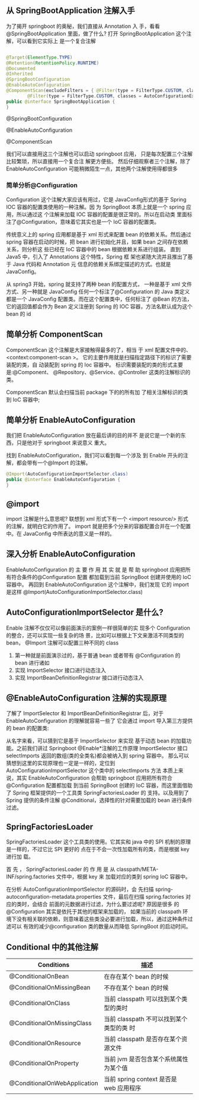 ## 从 SpringBootApplication 注解入手

为了揭开 springboot 的奥秘，我们直接从 Annotation 入 手，看看@SpringBootApplication 里面，做了什么? 打开 SpringBootApplication 这个注解，可以看到它实际上 是一个复合注解

```java

@Target(ElementType.TYPE)
@Retention(RetentionPolicy.RUNTIME)
@Documented
@Inherited
@SpringBootConfiguration
@EnableAutoConfiguration
@ComponentScan(excludeFilters = { @Filter(type = FilterType.CUSTOM, classes = TypeExcludeFilter.class),
		@Filter(type = FilterType.CUSTOM, classes = AutoConfigurationExcludeFilter.class) })
public @interface SpringBootApplication {
}

```

@SpringBootConfiguration

@EnableAutoConfiguration

@ComponentScan

我们可以直接用这三个注解也可以启动 springboot 应用， 只是每次配置三个注解比较繁琐，所以直接用一个复合注 解更方便些。
然后仔细观察者三个注解，除了 EnableAutoConfiguration 可能稍微陌生一点，其他两个注解使用得都很多


### 简单分析@Configuration

Configuration 这个注解大家应该有用过，它是 JavaConfig形式的基于 Spring IOC 容器的配置类使用的一种注解。因 为 SpringBoot 本质上就是一个 spring 应用，所以通过这 个注解来加载 IOC 容器的配置是很正常的。所以在启动类 里面标注了@Configuration，意味着它其实也是一个 IoC 容器的配置类。

传统意义上的 spring 应用都是基于 xml 形式来配置 bean 的依赖关系。然后通过 spring 容器在启动的时候，把 bean 进行初始化并且，如果 bean 之间存在依赖关系，则分析这 些已经在 IoC 容器中的 bean 根据依赖关系进行组装。 直到 Java5 中，引入了 Annotations 这个特性，Spring 框 架也紧随大流并且推出了基于 Java 代码和 Annotation 元 信息的依赖关系绑定描述的方式。也就是 JavaConfig。

从 spring3 开始，spring 就支持了两种 bean 的配置方式， 一种是基于 xml 文件方式、另一种就是 JavaConfig 任何一个标注了@Configuration 的 Java 类定义都是一个 JavaConfig 配置类。而在这个配置类中，任何标注了 @Bean 的方法，它的返回值都会作为 Bean 定义注册到 Spring 的 IOC 容器，方法名默认成为这个 bean 的 id


## 简单分析 ComponentScan

ComponentScan 这个注解是大家接触得最多的了，相当 于 xml 配置文件中的、&lt;context:component-scan &gt;。 它的主要作用就是扫描指定路径下的标识了需要装配的类，自 动装配到 spring 的 Ioc 容器中。 标识需要装配的类的形式主要是:@Component、 @Repository、@Service、@Controller 这类的注解标识的 类。

ComponentScan 默认会扫描当前 package 下的的所有加 了相关注解标识的类到 IoC 容器中;

## 简单分析 EnableAutoConfiguration

我们把 EnableAutoConfiguration 放在最后讲的目的并不 是说它是一个新的东西，只是他对于 springboot 来说意义 重大。

找到 EnableAutoConfiguration，我们可以看到每一个涉及 到 Enable 开头的注解，都会带有一个@Import 的注解。

```java
@Import(AutoConfigurationImportSelector.class)
public @interface EnableAutoConfiguration {
}

```

## @import

import 注解是什么意思呢? 联想到 xml 形式下有一个 &lt;import resource/&gt; 形式的注解，就明白它的作用了。 import 就是把多个分来的容器配置合并在一个配置中。在 JavaConfig 中所表达的意义是一样的。

## 深入分析 EnableAutoConfiguration


EnableAutoConfiguration 的 主 要 作 用 其 实 就 是 帮 助 springboot 应用把所有符合条件的@Configuration 配置 都加载到当前 SpringBoot 创建并使用的 IoC 容器中。 再回到 EnableAutoConfiguration 这个注解中，我们发现 它的 import 是这样
@Import(AutoConfigurationImportSelector.class)

## AutoConfigurationImportSelector 是什么?

Enable 注解不仅仅可以像前面演示的案例一样很简单的实 现多个 Configuration 的整合，还可以实现一些复杂的场 景，比如可以根据上下文来激活不同类型的 bean， @Import 注解可以配置三种不同的 class
1. 第一种就是前面演示过的，基于普通 bean 或者带有 @Configuration 的 bean 进行诸如
2. 实现 ImportSelector 接口进行动态注入
3. 实现 ImportBeanDefinitionRegistrar 接口进行动态注入


## @EnableAutoConfiguration 注解的实现原理

了解了 ImportSelector 和 ImportBeanDefinitionRegistrar 后，对于 EnableAutoConfiguration 的理解就容易一些了 它会通过 import 导入第三方提供的 bean 的配置类:


从名字来看，可以猜到它是基于 ImportSelector 来实现 基于动态 bean 的加载功能。之前我们讲过 Springboot @Enable*注解的工作原理 ImportSelector 接口 selectImports 返回的数组(类的全类名)都会被纳入到 spring 容器中。 那么可以猜想到这里的实现原理也一定是一样的，定位到 AutoConfigurationImportSelector 这个类中的 selectImports 方法
本质上来说，其实 EnableAutoConfiguration 会帮助 springboot 应用把所有符合@Configuration 配置都加载 到当前 SpringBoot 创建的 IoC 容器，而这里面借助了 Spring 框架提供的一个工具类 SpringFactoriesLoader 的 支持。以及用到了 Spring 提供的条件注解 @Conditional，选择性的针对需要加载的 bean 进行条件 过滤。


## SpringFactoriesLoader

SpringFactoriesLoader 这个工具类的使用。它其实和 java 中的 SPI 机制的原理是一样的，不过它比 SPI 更好的 点在于不会一次性加载所有的类，而是根据 key 进行加 载。

首 先 ， SpringFactoriesLoader 的 作 用 是 从 classpath/META-INF/spring.factories 文件中，根据 key 来 加载对应的类到 spring IoC 容器中。

在分析 AutoConfigurationImportSelector 的源码时，会 先扫描 spring-autoconfiguration-metadata.properties 文件，最后在扫描 spring.factories 对应的类时，会结合 前面的元数据进行过滤，为什么要过滤呢? 原因是很多 的@Configuration 其实是依托于其他的框架来加载的， 如果当前的 classpath 环境下没有相关联的依赖，则意味着这些类没必要进行加载，所以，通过这种条件过滤可以 有效的减少@configuration 类的数量从而降低 SpringBoot 的启动时间。

## Conditional 中的其他注解

|Conditions|描述|
|-----|----|
| @ConditionalOnBean|在存在某个 bean 的时候|
| @ConditionalOnMissingBean|不存在某个 bean 的时候|
| @ConditionalOnClass|当前 classpath 可以找到某个类型的类时|
|@ConditionalOnMissingClass|当前 classpath 不可以找到某个类型的类 时|
| @ConditionalOnResource|当前 classpath 是否存在某个资源文件
| @ConditionalOnProperty| 当前 jvm 是否包含某个系统属性为某个值|
| @ConditionalOnWebApplication| 当前 spring context 是否是 web 应用程序





 



